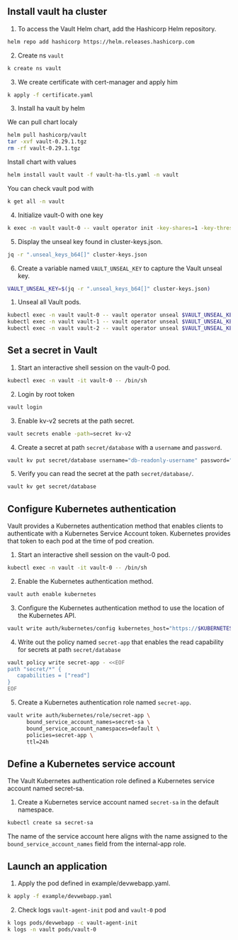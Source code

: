 ## Install vault ha cluster

1. To access the Vault Helm chart, add the Hashicorp Helm repository.

```bash
helm repo add hashicorp https://helm.releases.hashicorp.com
```

2. Create ns `vault` 

```bash
k create ns vault
```

3. We create certificate with cert-manager and apply him

```bash
k apply -f certificate.yaml
```

3. Install ha vault by helm

We can pull chart localy

```bash
helm pull hashicorp/vault
tar -xvf vault-0.29.1.tgz
rm -rf vault-0.29.1.tgz
```
Install chart with values

```bash
helm install vault vault -f vault-ha-tls.yaml -n vault
```

You can check vault pod with

```bash
k get all -n vault
```

4. Initialize vault-0 with one key

```bash
k exec -n vault vault-0 -- vault operator init -key-shares=1 -key-threshold=1 -format=json > cluster-keys.json
```

5. Display the unseal key found in cluster-keys.json.

```bash
jq -r ".unseal_keys_b64[]" cluster-keys.json
```

6. Create a variable named `VAULT_UNSEAL_KEY` to capture the Vault unseal key.

```bash
VAULT_UNSEAL_KEY=$(jq -r ".unseal_keys_b64[]" cluster-keys.json)
```

1. Unseal all Vault pods.

```bash
kubectl exec -n vault vault-0 -- vault operator unseal $VAULT_UNSEAL_KEY
kubectl exec -n vault vault-1 -- vault operator unseal $VAULT_UNSEAL_KEY
kubectl exec -n vault vault-2 -- vault operator unseal $VAULT_UNSEAL_KEY
```

## Set a secret in Vault

1. Start an interactive shell session on the vault-0 pod.
```bash
kubectl exec -n vault -it vault-0 -- /bin/sh
```
2. Login by root token

```bash
vault login 
```

3. Enable kv-v2 secrets at the path secret.

```bash
vault secrets enable -path=secret kv-v2
```

4. Create a secret at path `secret/database` with a `username` and `password`.

```bash
vault kv put secret/database username="db-readonly-username" password="db-secret-password"
```

5. Verify you can read the secret at the path `secret/database/`.

```bash
vault kv get secret/database
```

## Configure Kubernetes authentication
Vault provides a Kubernetes authentication method that enables clients to authenticate with a Kubernetes Service Account token. Kubernetes provides that token to each pod at the time of pod creation.

1. Start an interactive shell session on the vault-0 pod.

```bash
kubectl exec -n vault -it vault-0 -- /bin/sh
```

2. Enable the Kubernetes authentication method.

```bash
vault auth enable kubernetes
```

3. Configure the Kubernetes authentication method to use the location of the Kubernetes API.

```bash
vault write auth/kubernetes/config kubernetes_host="https://$KUBERNETES_PORT_443_TCP_ADDR:443"
```

4. Write out the policy named `secret-app` that enables the read capability for secrets at path `secret/database`

```bash
vault policy write secret-app - <<EOF
path "secret/*" {
   capabilities = ["read"]
}
EOF
```
5. Create a Kubernetes authentication role named `secret-app`.

```bash
vault write auth/kubernetes/role/secret-app \
      bound_service_account_names=secret-sa \
      bound_service_account_namespaces=default \
      policies=secret-app \
      ttl=24h
```

## Define a Kubernetes service account
The Vault Kubernetes authentication role defined a Kubernetes service account named secret-sa.

1. Create a Kubernetes service account named `secret-sa` in the default namespace.

```bash
kubectl create sa secret-sa
```
The name of the service account here aligns with the name assigned to the `bound_service_account_names` field from the internal-app role.


## Launch an application

1. Apply the pod defined in example/devwebapp.yaml.

```bash
k apply -f example/devwebapp.yaml
```
2. Check logs `vault-agent-init` pod and `vault-0` pod

```bash
k logs pods/devwebapp -c vault-agent-init
k logs -n vault pods/vault-0
```



